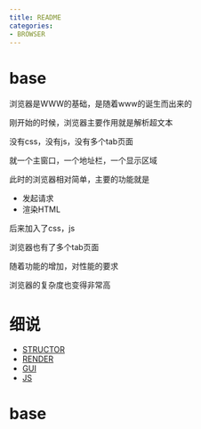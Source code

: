 ```yaml
---
title: README
categories: 
- BROWSER
---
```


# base

浏览器是WWW的基础，是随着www的诞生而出来的

刚开始的时候，浏览器主要作用就是解析超文本

没有css，没有js，没有多个tab页面

就一个主窗口，一个地址栏，一个显示区域

此时的浏览器相对简单，主要的功能就是

- 发起请求
- 渲染HTML

后来加入了css，js

浏览器也有了多个tab页面

随着功能的增加，对性能的要求

浏览器的复杂度也变得非常高


# 细说

- [STRUCTOR](./BROWSER/STRUCTOR.md)
- [RENDER](./BROWSER/RENDER.md)
- [GUI](./BROWSER/GUI.md)
- [JS](./BROWSER/JS.md)

# base

